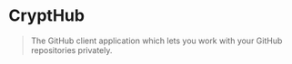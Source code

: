 # CryptHub
> The GitHub client application which lets you work with your GitHub repositories privately.

